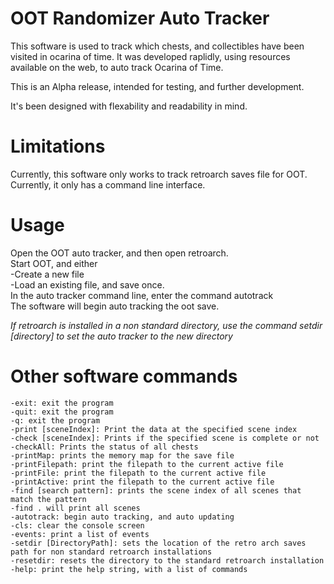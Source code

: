 # OOT Randomizer Auto Tracker

This software is used to track which chests, and collectibles have been visited in ocarina of time.
It was developed raplidly, using resources available on the web, to auto track Ocarina of Time.

This is an Alpha release, intended for testing, and further development.

It's been designed with flexability and readability in mind.

# Limitations

Currently, this software only works to track retroarch saves file for OOT.
Currently, it only has a command line interface.

# Usage

Open the OOT auto tracker, and then open retroarch.<br />
Start OOT, and either<br />
	-Create a new file<br />
	-Load an existing file, and save once.<br />
In the auto tracker command line, enter the command autotrack<br />
The software will begin auto tracking the oot save.<br />

*If retroarch is installed in a non standard directory, use the command setdir [directory] to set the auto tracker to the new directory*

# Other software commands
	-exit: exit the program
	-quit: exit the program
	-q: exit the program
	-print [sceneIndex]: Print the data at the specified scene index
	-check [sceneIndex]: Prints if the specified scene is complete or not
	-checkAll: Prints the status of all chests
	-printMap: prints the memory map for the save file
	-printFilepath: print the filepath to the current active file
	-printFile: print the filepath to the current active file
	-printActive: print the filepath to the current active file
	-find [search pattern]: prints the scene index of all scenes that match the pattern
	-find . will print all scenes
	-autotrack: begin auto tracking, and auto updating
	-cls: clear the console screen
	-events: print a list of events
	-setdir [DirectoryPath]: sets the location of the retro arch saves path for non standard retroarch installations
	-resetdir: resets the directory to the standard retroarch installation
	-help: print the help string, with a list of commands